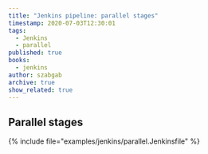 ```yaml
---
title: "Jenkins pipeline: parallel stages"
timestamp: 2020-07-03T12:30:01
tags:
  - Jenkins
  - parallel
published: true
books:
  - jenkins
author: szabgab
archive: true
show_related: true
---
```



## Parallel stages

{% include file="examples/jenkins/parallel.Jenkinsfile" %}

